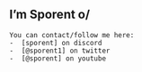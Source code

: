 ##  I’m Sporent o/
```
You can contact/follow me here:
-  [sporent] on discord
-  [@sporent1] on twitter
-  [@sporent] on youtube
```
